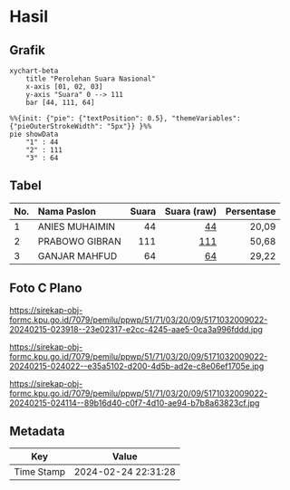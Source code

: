 # Hasil

## Grafik

```mermaid
xychart-beta
    title "Perolehan Suara Nasional"
    x-axis [01, 02, 03]
    y-axis "Suara" 0 --> 111
    bar [44, 111, 64]
```

```mermaid
%%{init: {"pie": {"textPosition": 0.5}, "themeVariables": {"pieOuterStrokeWidth": "5px"}} }%%
pie showData
    "1" : 44
    "2" : 111
    "3" : 64
```

## Tabel

| No. | Nama Paslon    | Suara | Suara (raw) | Persentase |
|:--- |:-------------- | -----:| -----------:| ----------:|
| 1   | ANIES MUHAIMIN | 44    | [44][p-1]   | 20,09      |
| 2   | PRABOWO GIBRAN | 111   | [111][p-2]  | 50,68      |
| 3   | GANJAR MAHFUD  | 64    | [64][p-3]   | 29,22      |


[p-1]: https://github.com/gigit-pemilu/pemilu-2024/blob/main/pilpres/hitung-suara/sub/51-bali/sub/71-kota-denpasar/sub/03-denpasar-barat/sub/2009-tegal-kertha/sub/022-tps/sub/paslon-1.txt
[p-2]: https://github.com/gigit-pemilu/pemilu-2024/blob/main/pilpres/hitung-suara/sub/51-bali/sub/71-kota-denpasar/sub/03-denpasar-barat/sub/2009-tegal-kertha/sub/022-tps/sub/paslon-2.txt
[p-3]: https://github.com/gigit-pemilu/pemilu-2024/blob/main/pilpres/hitung-suara/sub/51-bali/sub/71-kota-denpasar/sub/03-denpasar-barat/sub/2009-tegal-kertha/sub/022-tps/sub/paslon-3.txt

## Foto C Plano

https://sirekap-obj-formc.kpu.go.id/7079/pemilu/ppwp/51/71/03/20/09/5171032009022-20240215-023918--23e02317-e2cc-4245-aae5-0ca3a996fddd.jpg

https://sirekap-obj-formc.kpu.go.id/7079/pemilu/ppwp/51/71/03/20/09/5171032009022-20240215-024022--e35a5102-d200-4d5b-ad2e-c8e06ef1705e.jpg

https://sirekap-obj-formc.kpu.go.id/7079/pemilu/ppwp/51/71/03/20/09/5171032009022-20240215-024114--89b16d40-c0f7-4d10-ae94-b7b8a63823cf.jpg


## Metadata

| Key        | Value               |
| ---------- | ------------------- |
| Time Stamp | 2024-02-24 22:31:28 |



